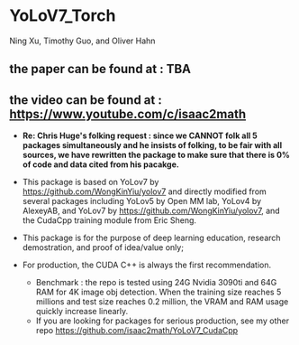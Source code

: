 # YoLoV7_Torch

Ning Xu, Timothy Guo, and Oliver Hahn

## the paper can be found at : TBA
## the video can be found at : https://www.youtube.com/c/isaac2math

* **Re: Chris Huge's folking request : since we CANNOT folk all 5 packages simultaneously and he insists of folking, to be fair with all sources, we have rewritten the package to make sure that there is 0% of code and data cited from his pacakge.**

* This package is based on YoLov7 by https://github.com/WongKinYiu/yolov7 and directly modified from several packages including YoLov5 by Open MM lab, YoLov4 by AlexeyAB, and YoLov7 by https://github.com/WongKinYiu/yolov7, and the CudaCpp training module from Eric Sheng.
* This package is for the purpose of deep learning education, research demostration, and proof of idea/value only;
* For production, the CUDA C++ is always the first recommendation. 
  * Benchmark : the repo is tested using 24G Nvidia 3090ti and 64G RAM for 4K image obj detection. When the training size reaches 5 millions and test size reaches 0.2 million, the VRAM and RAM usage quickly increase linearly.
  * If you are looking for packages for serious production, see my other repo https://github.com/isaac2math/YoLoV7_CudaCpp

